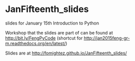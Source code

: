 # JanFifteenth_slides
slides for January 15th Introduction to Python

Workshop that the slides are part of can be found at
http://bit.ly/FengPyCode (shortcut for http://jan2015feng-gr-m.readthedocs.org/en/latest/)


Slides are at
http://fomightez.github.io/JanFifteenth_slides/
